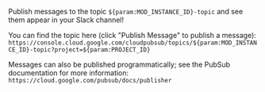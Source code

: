 Publish messages to the topic `${param:MOD_INSTANCE_ID}-topic` and see them appear in
your Slack channel!

You can find the topic here (click "Publish Message" to publish a message):
`https://console.cloud.google.com/cloudpubsub/topics/${param:MOD_INSTANCE_ID}-topic?project=${param:PROJECT_ID}`

Messages can also be published programmatically; see the PubSub documentation for
more information: `https://cloud.google.com/pubsub/docs/publisher`
